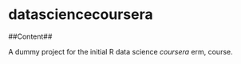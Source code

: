 datasciencecoursera
===================
##Content##

A dummy project for the initial R data science *coursera* erm,  course.